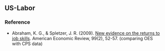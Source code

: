 ## US-Labor







### Reference

- Abraham, K. G., & Spletzer, J. R. (2009). [New evidence on the returns to job skills](https://pubs.aeaweb.org/doi/pdfplus/10.1257/aer.99.2.52). American Economic Review, 99(2), 52-57. (comparing OES with CPS data)

